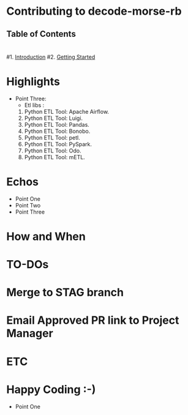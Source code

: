 # Contributing to decode-morse-rb
 ## Table of Contents
 #
 #1. [Introduction](#introduction)
 #2. [Getting Started](#getting-started)

 # Highlights
 
 - Point Three: 
   * Etl libs : 
	1) Python ETL Tool: Apache Airflow.
	2) Python ETL Tool: Luigi.
	3) Python ETL Tool: Pandas.
	4) Python ETL Tool: Bonobo.
	5) Python ETL Tool: petl.
	6) Python ETL Tool: PySpark.
	7) Python ETL Tool: Odo.
	8) Python ETL Tool: mETL. 


 # Echos
 
 - Point One 
 - Point Two
 - Point Three
 
 # How and When 
 


 # TO-DOs
 


 # Merge to STAG branch
 # Email Approved PR link to Project Manager
 # ETC
 # Happy Coding :-)
 - Point One 

